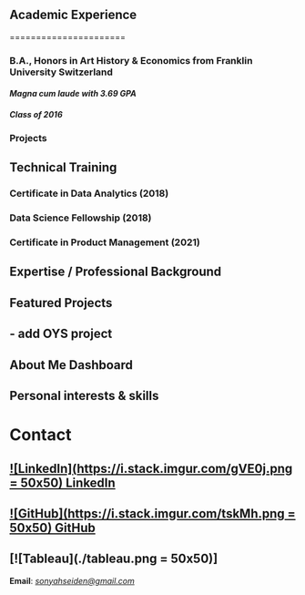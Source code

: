 ## Academic Experience
======================
### B.A., Honors in Art History & Economics from Franklin University Switzerland
#### *Magna cum laude with 3.69 GPA*
#### *Class of 2016*
### Projects
## Technical Training
### Certificate in Data Analytics (2018)
#### 
### Data Science Fellowship (2018)
### Certificate in Product Management (2021)

## Expertise / Professional Background
## Featured Projects
## - add OYS project
## About Me Dashboard
## Personal interests & skills

# Contact
## [![LinkedIn](https://i.stack.imgur.com/gVE0j.png = 50x50) LinkedIn](https://www.linkedin.com/in/sonyahseiden/)
## [![GitHub](https://i.stack.imgur.com/tskMh.png = 50x50) GitHub](https://github.com/sonyah-hawaii)
## [![Tableau](./tableau.png = 50x50)]
**Email**: *sonyahseiden@gmail.com*

